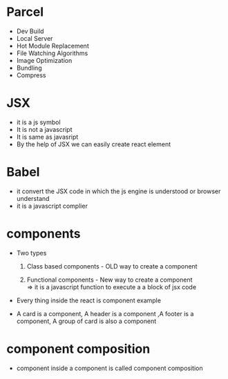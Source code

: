 # Parcel
- Dev Build
- Local Server
- Hot Module Replacement
- File Watching Algorithms
- Image Optimization
- Bundling
- Compress


# JSX
- it is a js symbol
- It is not a javascript
- It is same as javasript
- By the help of JSX we can easily create react element 


# Babel
- it convert the JSX code in which the js engine is understood or browser understand
- it  is a javascript complier



# components
- Two types
  1. Class based components  - OLD way to create a component

  2. Functional components    - New way to create a component  
 => it is a javascript function to execute a a block of jsx code 


- Every thing inside the react is component 
example
- A card is a component, A header is a component ,A footer is a component, A group of card is also a component 

# component composition
- component inside a component is called component composition